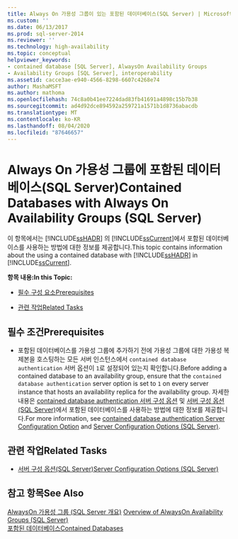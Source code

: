 ```yaml
---
title: Always On 가용성 그룹이 있는 포함된 데이터베이스(SQL Server) | Microsoft Docs
ms.custom: ''
ms.date: 06/13/2017
ms.prod: sql-server-2014
ms.reviewer: ''
ms.technology: high-availability
ms.topic: conceptual
helpviewer_keywords:
- contained database [SQL Server], AlwaysOn Availability Groups
- Availability Groups [SQL Server], interoperability
ms.assetid: cacce3ae-e940-4566-8298-6607c4268e74
author: MashaMSFT
ms.author: mathoma
ms.openlocfilehash: 74c8a0b41ee7224dad83fb41691a4898c15b7b38
ms.sourcegitcommit: ad4d92dce894592a259721a1571b1d8736abacdb
ms.translationtype: MT
ms.contentlocale: ko-KR
ms.lasthandoff: 08/04/2020
ms.locfileid: "87646657"
---
```

# <a name="contained-databases-with-always-on-availability-groups-sql-server"></a><span data-ttu-id="4f0a7-102">Always On 가용성 그룹에 포함된 데이터베이스(SQL Server)</span><span class="sxs-lookup"><span data-stu-id="4f0a7-102">Contained Databases with Always On Availability Groups (SQL Server)</span></span>
  <span data-ttu-id="4f0a7-103">이 항목에서는 [!INCLUDE[ssHADR](../../../includes/sshadr-md.md)] 의 [!INCLUDE[ssCurrent](../../../includes/sscurrent-md.md)]에서 포함된 데이터베이스를 사용하는 방법에 대한 정보를 제공합니다.</span><span class="sxs-lookup"><span data-stu-id="4f0a7-103">This topic contains information about the using a contained database with [!INCLUDE[ssHADR](../../../includes/sshadr-md.md)] in [!INCLUDE[ssCurrent](../../../includes/sscurrent-md.md)].</span></span>  
  
 <span data-ttu-id="4f0a7-104">**항목 내용:**</span><span class="sxs-lookup"><span data-stu-id="4f0a7-104">**In this Topic:**</span></span>  
  
-   [<span data-ttu-id="4f0a7-105">필수 구성 요소</span><span class="sxs-lookup"><span data-stu-id="4f0a7-105">Prerequisites</span></span>](#Prerequisites)  
  
-   [<span data-ttu-id="4f0a7-106">관련 작업</span><span class="sxs-lookup"><span data-stu-id="4f0a7-106">Related Tasks</span></span>](#RelatedTasks)  
  
##  <a name="prerequisites"></a><a name="Prerequisites"></a> <span data-ttu-id="4f0a7-107">필수 조건</span><span class="sxs-lookup"><span data-stu-id="4f0a7-107">Prerequisites</span></span>  
  
-   <span data-ttu-id="4f0a7-108">포함된 데이터베이스를 가용성 그룹에 추가하기 전에 가용성 그룹에 대한 가용성 복제본을 호스팅하는 모든 서버 인스턴스에서 `contained database authentication` 서버 옵션이 `1`로 설정되어 있는지 확인합니다.</span><span class="sxs-lookup"><span data-stu-id="4f0a7-108">Before adding a contained database to an availability group, ensure that the `contained database authentication` server option is set to `1` on every server instance that hosts an availability replica for the availability group.</span></span> <span data-ttu-id="4f0a7-109">자세한 내용은 [contained database authentication 서버 구성 옵션](../../configure-windows/contained-database-authentication-server-configuration-option.md) 및 [서버 구성 옵션&#40;SQL Server&#41;](../../configure-windows/server-configuration-options-sql-server.md)에서 포함된 데이터베이스를 사용하는 방법에 대한 정보를 제공합니다.</span><span class="sxs-lookup"><span data-stu-id="4f0a7-109">For more information, see [contained database authentication Server Configuration Option](../../configure-windows/contained-database-authentication-server-configuration-option.md) and [Server Configuration Options &#40;SQL Server&#41;](../../configure-windows/server-configuration-options-sql-server.md).</span></span>  
  
##  <a name="related-tasks"></a><a name="RelatedTasks"></a> <span data-ttu-id="4f0a7-110">관련 작업</span><span class="sxs-lookup"><span data-stu-id="4f0a7-110">Related Tasks</span></span>  
  
-   [<span data-ttu-id="4f0a7-111">서버 구성 옵션&#40;SQL Server&#41;</span><span class="sxs-lookup"><span data-stu-id="4f0a7-111">Server Configuration Options &#40;SQL Server&#41;</span></span>](../../configure-windows/server-configuration-options-sql-server.md)  
  
## <a name="see-also"></a><span data-ttu-id="4f0a7-112">참고 항목</span><span class="sxs-lookup"><span data-stu-id="4f0a7-112">See Also</span></span>  
 <span data-ttu-id="4f0a7-113">[AlwaysOn 가용성 그룹 &#40;SQL Server 개요&#41;](overview-of-always-on-availability-groups-sql-server.md) </span><span class="sxs-lookup"><span data-stu-id="4f0a7-113">[Overview of AlwaysOn Availability Groups &#40;SQL Server&#41;](overview-of-always-on-availability-groups-sql-server.md) </span></span>  
 [<span data-ttu-id="4f0a7-114">포함된 데이터베이스</span><span class="sxs-lookup"><span data-stu-id="4f0a7-114">Contained Databases</span></span>](../../../relational-databases/databases/contained-databases.md)  
  
  
